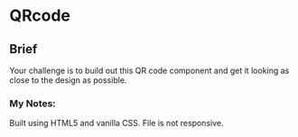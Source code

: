 # QRcode

## Brief
Your challenge is to build out this QR code component and get it looking as close to the design as possible.

### My Notes:
Built using HTML5 and vanilla CSS. File is not responsive.
